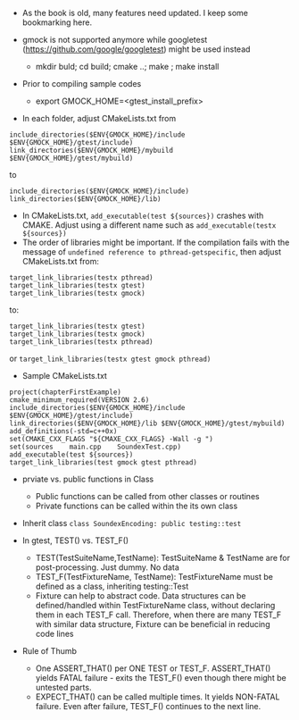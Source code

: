 - As the book is old, many features need updated. I keep some bookmarking here.
- gmock is not supported anymore while googletest (https://github.com/google/googletest) might be used instead
  - mkdir buld; cd build; cmake ..; make ; make install

- Prior to compiling sample codes
  - export GMOCK_HOME=<gtest_install_prefix>
- In each folder, adjust CMakeLists.txt from
```
include_directories($ENV{GMOCK_HOME}/include $ENV{GMOCK_HOME}/gtest/include)
link_directories($ENV{GMOCK_HOME}/mybuild $ENV{GMOCK_HOME}/gtest/mybuild)
```
to
```
include_directories($ENV{GMOCK_HOME}/include)
link_directories($ENV{GMOCK_HOME}/lib)
```
- In CMakeLists.txt, `add_executable(test ${sources})` crashes with CMAKE. Adjust using a different name such as `add_executable(testx ${sources})`
- The order of libraries might be important. If the compilation fails with the message of `undefined reference to pthread-getspecific`, then adjust CMakeLists.txt from:
```
target_link_libraries(testx pthread)
target_link_libraries(testx gtest)
target_link_libraries(testx gmock)
```
to:
```
target_link_libraries(testx gtest)
target_link_libraries(testx gmock)
target_link_libraries(testx pthread)
```
or `target_link_libraries(testx gtest gmock pthread)`

- Sample CMakeLists.txt
```
project(chapterFirstExample)
cmake_minimum_required(VERSION 2.6)
include_directories($ENV{GMOCK_HOME}/include $ENV{GMOCK_HOME}/gtest/include)
link_directories($ENV{GMOCK_HOME}/lib $ENV{GMOCK_HOME}/gtest/mybuild)
add_definitions(-std=c++0x)
set(CMAKE_CXX_FLAGS "${CMAXE_CXX_FLAGS} -Wall -g ")
set(sources    main.cpp    SoundexTest.cpp)
add_executable(test ${sources})
target_link_libraries(test gmock gtest pthread)
```

- prviate vs. public functions in Class
  - Public functions can be called from other classes or routines
  - Private functions can be called within the its own class
  
- Inherit class
  `class SoundexEncoding: public testing::test`
  
- In gtest, TEST() vs. TEST_F()
  - TEST(TestSuiteName,TestName): TestSuiteName & TestName are for post-processing. Just dummy. No data
  - TEST_F(TestFixtureName, TestName): TestFixtureName must be defined as a class, inheriting testing::Test
  - Fixture can help to abstract code. Data structures can be defined/handled within TestFixtureName class, without declaring them in each TEST_F call. Therefore, when there are many TEST_F with similar data structure, Fixture can be beneficial in reducing code lines

- Rule of Thumb
  - One ASSERT_THAT() per ONE TEST or TEST_F. ASSERT_THAT() yields FATAL failure - exits the TEST_F() even though there might be untested parts.
  - EXPECT_THAT() can be called multiple times. It yields NON-FATAL failure. Even after failure, TEST_F() continues to the next line.

